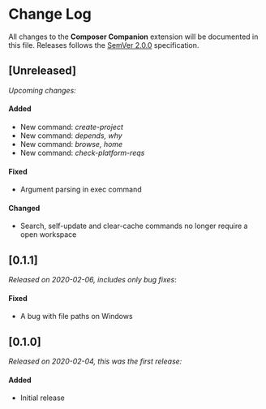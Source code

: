 # Change Log

All changes to the **Composer Companion** extension will be documented in this file. Releases follows the [SemVer 2.0.0](https://semver.org/spec/v2.0.0.html) specification.

## [Unreleased]
_Upcoming changes:_
#### Added
- New command: _create-project_
- New command: _depends, why_
- New command: _browse, home_
- New command: _check-platform-reqs_
#### Fixed
- Argument parsing in exec command
#### Changed
- Search, self-update and clear-cache commands no longer require a open workspace

## [0.1.1]
_Released on 2020-02-06, includes only bug fixes_:
#### Fixed
- A bug with file paths on Windows

## [0.1.0]
_Released on 2020-02-04, this was the first release:_
#### Added
- Initial release
